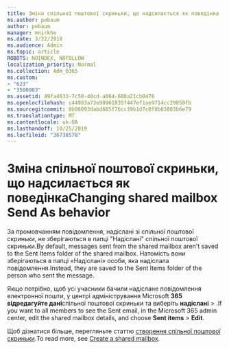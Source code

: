```yaml
---
title: Зміна спільної поштової скриньки, що надсилається як поведінка
ms.author: pebaum
author: pebaum
manager: mnirkhe
ms.date: 3/22/2018
ms.audience: Admin
ms.topic: article
ROBOTS: NOINDEX, NOFOLLOW
localization_priority: Normal
ms.collection: Adm_O365
ms.custom:
- "623"
- "3500003"
ms.assetid: 49fa4633-7c50-40cd-a064-608a21cb0476
ms.openlocfilehash: c44983a73e90961835f447ef1ae9714cc29059fb
ms.sourcegitcommit: 0b06093dabd685f76cc39b1d7c0f8b03883b6e79
ms.translationtype: MT
ms.contentlocale: uk-UA
ms.lasthandoff: 10/25/2019
ms.locfileid: "36738578"
---
```

# <a name="changing-shared-mailbox-send-as-behavior"></a><span data-ttu-id="115d0-102">Зміна спільної поштової скриньки, що надсилається як поведінка</span><span class="sxs-lookup"><span data-stu-id="115d0-102">Changing shared mailbox Send As behavior</span></span>

<span data-ttu-id="115d0-103">За промовчанням повідомлення, надіслані зі спільної поштової скриньки, не зберігаються в папці "Надіслані" спільної поштової скриньки.</span><span class="sxs-lookup"><span data-stu-id="115d0-103">By default, messages sent from the shared mailbox aren't saved to the Sent Items folder of the shared mailbox.</span></span> <span data-ttu-id="115d0-104">Натомість вони зберігаються в папці «Надіслані» особи, яка надіслала повідомлення.</span><span class="sxs-lookup"><span data-stu-id="115d0-104">Instead, they are saved to the Sent Items folder of the person who sent the message.</span></span>
  
<span data-ttu-id="115d0-105">Якщо потрібно, щоб усі учасники бачили надіслане повідомлення електронної пошти, у центрі адміністрування Microsoft **365 відредагуйте дані**спільної поштової скриньки та виберіть **надіслані** \> .</span><span class="sxs-lookup"><span data-stu-id="115d0-105">If you want to all members to see the Sent email, in the Microsoft 365 admin center, edit the shared mailbox details, and choose **Sent items** \> **Edit**.</span></span>
  
<span data-ttu-id="115d0-106">Щоб дізнатися більше, перегляньте статтю [створення спільної поштової скриньки](https://docs.microsoft.com/office365/admin/email/create-a-shared-mailbox).</span><span class="sxs-lookup"><span data-stu-id="115d0-106">To read more, see [Create a shared mailbox](https://docs.microsoft.com/office365/admin/email/create-a-shared-mailbox).</span></span>
  